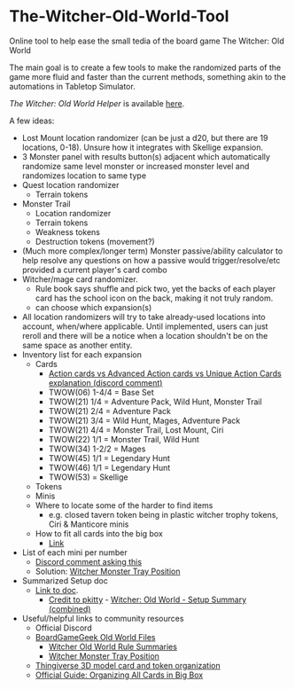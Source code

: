 # The-Witcher-Old-World-Tool

Online tool to help ease the small tedia of the board game The Witcher: Old World

The main goal is to create a few tools to make the randomized parts of the game more fluid and faster than the current methods, something akin to the automations in Tabletop Simulator.

*The Witcher: Old World Helper* is available [here](https://swirle13.github.io/The-Witcher-Old-World-Tool/).

A few ideas:

* Lost Mount location randomizer (can be just a d20, but there are 19 locations, 0-18). Unsure how it integrates with Skellige expansion.
* 3 Monster panel with results button(s) adjacent which automatically randomize same level monster or increased monster level and randomizes location to same type
* Quest location randomizer
  * Terrain tokens
* Monster Trail
  * Location randomizer
  * Terrain tokens
  * Weakness tokens
  * Destruction tokens (movement?)
* (Much more complex/longer term) Monster passive/ability calculator to help resolve any questions on how a passive would trigger/resolve/etc provided a current player's card combo
* Witcher/mage card randomizer.
  * Rule book says shuffle and pick two, yet the backs of each player card has the school icon on the back, making it not truly random.
  * can choose which expansion(s)
* All location randomizers will try to take already-used locations into account, when/where applicable. Until implemented, users can just reroll and there will be a notice when a location shouldn't be on the same space as another entity.
* Inventory list for each expansion
  * Cards
    * [Action cards vs Advanced Action cards vs Unique Action Cards explanation (discord comment)](https://discord.com/channels/1055042717626929162/1059499187386986608/1118233102377042080)
    * TWOW(06) 1-4/4 = Base Set
    * TWOW(21) 1/4 = Adventure Pack, Wild Hunt, Monster Trail
    * TWOW(21) 2/4 = Adventure Pack
    * TWOW(21) 3/4 = Wild Hunt, Mages, Adventure Pack
    * TWOW(21) 4/4 = Monster Trail, Lost Mount, Ciri
    * TWOW(22) 1/1 = Monster Trail, Wild Hunt
    * TWOW(34) 1-2/2 = Mages
    * TWOW(45) 1/1 = Legendary Hunt
    * TWOW(46) 1/1 = Legendary Hunt
    * TWOW(53) = Skellige
  * Tokens
  * Minis
  * Where to locate some of the harder to find items
    * e.g. closed tavern token being in plastic witcher trophy tokens, Ciri & Manticore minis
  * How to fit all cards into the big box
    * [Link](https://www.youtube.com/watch?v=Hj7oTXJOFfg)
* List of each mini per number
  * [Discord comment asking this](https://discord.com/channels/1055042717626929162/1059499187386986608/1118484066237419621)
  * Solution: [Witcher Monster Tray Position](https://boardgamegeek.com/filepage/259976/witcher-monster-tray-position)
* Summarized Setup doc
  * [Link to doc](https://cdn.discordapp.com/attachments/1059499187386986608/1117901655212564520/Witcher_Old_World_Setup_Summary.pdf).
    * [Credit to pkitty](https://boardgamegeek.com/user/pkitty) - [Witcher: Old World - Setup Summary (combined)](https://boardgamegeek.com/filepage/254182/witcher-old-world-setup-summary-combined)
* Useful/helpful links to community resources
  * Official Discord
  * [BoardGameGeek Old World Files](https://boardgamegeek.com/boardgame/331106/witcher-old-world/files)
    * [Witcher Old World Rule Summaries](https://boardgamegeek.com/filepage/259481/witcher-old-world-rules-summary-handouts-55-x-85?rnd=0zhb8)
    * [Witcher Monster Tray Position](https://boardgamegeek.com/filepage/259976/witcher-monster-tray-position)
  * [Thingiverse 3D model card and token organization](https://thingiverse.com/thing:6078120)
  * [Official Guide: Organizing All Cards in Big Box](https://youtu.be/Hj7oTXJOFfg)
